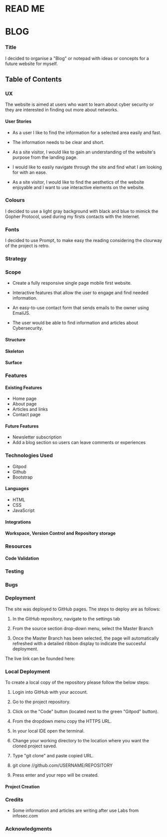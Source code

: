 

# READ ME

# BLOG

### Title

I decided to organise a "Blog" or notepad with ideas or concepts for a future website for myself.

## Table of Contents

### UX

The website is aimed at users who want to learn about cyber security or they are interested in finding out more about networks.



#### User Stories

- As a user I like to find the information for a selected area easily and fast.

- The information needs to be clear and short.

- As a site visitor, I would like to gain an understanding of the website's purpose from the landing page.

- I would like to easily navigate through the site and find what I am looking for with an ease.

- As a site visitor, I would like to find the aesthetics of the website enjoyable and I want to use interactive elements on the website.


### Colours

I decided to use a light gray background with black and blue to mimick the Gopher Protocol, used during my firsts contacts with the Internet.

### Fonts

I decided to use Prompt, to make easy the reading considering the clourway of the project is retro.

### Strategy

### Scope

- Create a fully responsive single page mobile first website.

- Interactive features that allow the user to engage and find needed information.
- An easy-to-use contact form that sends emails to the owner using EmailJS.
- The user would be able to find  information and articles about Cybersecurity.

#### Structure

#### Skeleton

#### Surface

### Features

#### Existing Features

- Home page
- About page
- Articles and links
- Contact page

#### Future Features

- Newsletter subscription
- Add a blog section so users can leave comments or experiences


### Technologies Used

- Gitpod
- Github
- Bootstrap


#### Languages

- HTML
- CSS
- JavaScript

#### Integrations

#### Workspace, Version Control and Repository storage

### Resources

#### Code Validation

### Testing

### Bugs

### Deployment

The site was deployed to GitHub pages. The steps to deploy are as follows:

1. In the GitHub repository, navigate to the settings tab

2. From the source section drop-down menu, select the Master Branch

3. Once the Master Branch has been selected, the page will automatically refreshed with a detailed ribbon display to indicate the succesful deployment.

The live link can be founded here:

### Local Deployment

To create a local copy of the repository please follow the below steps:

1. Login into GitHub with your account.

2. Go to the project repository.

3. Click on the "Code" button (located next to the green "Gitpod" button).

4.  From the dropdown menu copy the HTTPS URL.

5. In your local IDE open the terminal.

6. Change your working directory to the location where you want the cloned project saved.

7. Type "git clone" and paste copied URL.

8. git clone //github.com/USERNAME/REPOSITORY

9. Press enter and your repo will be created.

#### Project Creation

### Credits

- Some information and articles are writing after use Labs from infosec.com

### Acknowledgments

